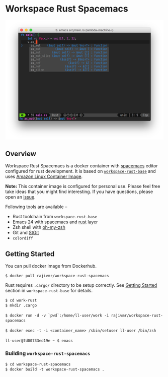# Workspace Rust Spacemacs

![Screenshot](screenshot.png)

## Overview

Workspace Rust Spacemacs is a docker container with [spacemacs](http://spacemacs.org) editor configured for rust development. It is based on [`workspace-rust-base`](https://github.com/rajivr/workspace-rust-base) and uses [Amazon Linux Container Image](http://docs.aws.amazon.com/AmazonECR/latest/userguide/amazon_linux_container_image.html).

**Note:** This container image is configured for personal use. Please feel free take ideas that you might find interesting. If you have questions, please open an [issue](https://github.com/rajivr/workspace-rust-spacemacs/issues).

Following tools are available &ndash;

* Rust toolchain from `workspace-rust-base`
* Emacs 24 with spacemacs and [rust](http://spacemacs.org/layers/+lang/rust/README.html) layer
* Zsh shell with [oh-my-zsh](http://ohmyz.sh/)
* Git and [StGit](https://wiki.xenproject.org/wiki/Submitting_Xen_Patches_with_StGit)
* `colordiff`

## Getting Started

You can pull docker image from Dockerhub.

```
$ docker pull rajivmr/workspace-rust-spacemacs
```

Rust requires `.cargo/` directory to be setup correctly. See [Getting Started](https://github.com/rajivr/workspace-rust-base#getting-started) section in `workspace-rust-base` for details.

```
$ cd work-rust
$ mkdir .cargo

$ docker run -d -v `pwd`:/home/ll-user/work -i rajivmr/workspace-rust-spacemacs

$ docker exec -t -i <container_name> /sbin/setuser ll-user /bin/zsh

ll-user@7d00733ed19e ~ $ emacs
```

### Building `workspace-rust-spacemacs`

```
$ cd workspace-rust-spacemacs
$ docker build -t workspace-rust-spacemacs .
```
